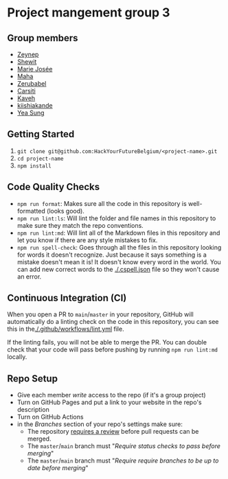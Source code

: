 # Project mangement group 3

<!-- describe your project -->

## Group members

- [Zeynep](https://github.com/Melati5)
- [Shewit](https://github.com/lab-brussels-1/lab-best-team-3/blob/master/best-team-3/shewitttt-bio.md)
- [Marie Josée](https://github.com/Ufitamahoro)
- [Maha](https://github.com/lab-brussels-1/lab-best-team-3/blob/master/best-team-3/maha-bio.md)
- [Zerubabel](https://github.com/lab-brussels-1/lab-best-team-3/blob/master/best-team-3/zerubabel4.md)
- [Carsiti](https://github.com/lab-brussels-1/home/blob/main/student-bios/Carsiti.md)
- [Kaveh](https://github.com/KavehMrh)
- [kiishiakande](https://github.com/kiishiakande)
- [Yea Sung](https://github.com/yeasung240)

## Getting Started

<!-- a guide to using this repository -->

1. `git clone git@github.com:HackYourFutureBelgium/<project-name>.git`
2. `cd project-name`
3. `npm install`

## Code Quality Checks

- `npm run format`: Makes sure all the code in this repository is well-formatted
  (looks good).
- `npm run lint:ls`: Will lint the folder and file names in this repository to
  make sure they match the repo conventions.
- `npm run lint:md`: Will lint all of the Markdown files in this repository and
  let you know if there are any style mistakes to fix.
- `npm run spell-check`: Goes through all the files in this repository looking
  for words it doesn't recognize. Just because it says something is a mistake
  doesn't mean it is! It doesn't know every word in the world. You can add new
  correct words to the [./.cspell.json](./.cspell.json) file so they won't cause
  an error.

## Continuous Integration (CI)

When you open a PR to `main`/`master` in your repository, GitHub will
automatically do a linting check on the code in this repository, you can see
this in the[./.github/workflows/lint.yml](./.github/workflows/lint.yml) file.

If the linting fails, you will not be able to merge the PR. You can double check
that your code will pass before pushing by running `npm run lint:md` locally.

## Repo Setup

- Give each member _write_ access to the repo (if it's a group project)
- Turn on GitHub Pages and put a link to your website in the repo's description
- Turn on GitHub Actions
- in the _Branches_ section of your repo's settings make sure:
  - The repository
    [requires a review](https://github.blog/2018-03-23-require-multiple-reviewers/)
    before pull requests can be merged.
  - The `master`/`main` branch must "_Require status checks to pass before
    merging_"
  - The `master`/`main` branch must "_Require require branches to be up to date
    before merging_"
